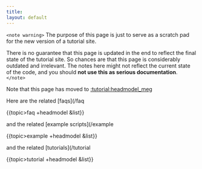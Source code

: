 ```yaml
---
title:
layout: default
---
```


`<note warning>`
The purpose of this page is just to serve as a scratch pad for the new version of a tutorial site.

There is no guarantee that this page is updated in the end to reflect the final state of the tutorial site.
So chances are that this page is considerably outdated and irrelevant. The notes here might not reflect the current state of the code, and you should **not use this as serious documentation**.
`</note>`

Note that this page has moved to [:tutorial:headmodel_meg](/tutorial/headmodel_meg)

Here are the related [faqs](/faq

{{topic>faq +headmodel &list}}

and the related [example scripts](/example

{{topic>example +headmodel &list}}

and the related [tutorials](/tutorial

{{topic>tutorial +headmodel &list}}

